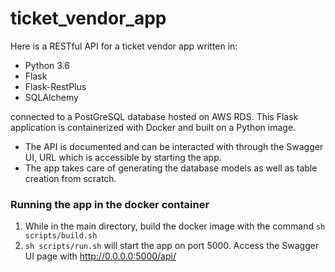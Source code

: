 # ticket_vendor_app
Here is a RESTful API for a ticket vendor app written in:
- Python 3.6
- Flask
- Flask-RestPlus
- SQLAlchemy

connected to a PostGreSQL database hosted on AWS RDS.  This Flask application is containerized with Docker and built on a Python image.  

- The API is documented and can be interacted with through the Swagger UI, URL which is accessible by starting the app.
- The app takes care of generating the database models as well as table creation from scratch.

### Running the app in the docker container 
1. While in the main directory, build the docker image with the command `sh scripts/build.sh`
2. `sh scripts/run.sh` will start the app on port 5000.  Access the Swagger UI page with http://0.0.0.0:5000/api/
